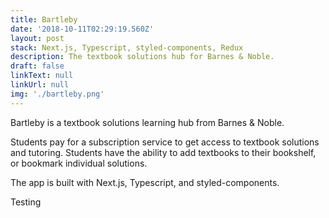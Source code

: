 ```yaml
---
title: Bartleby
date: '2018-10-11T02:29:19.560Z'
layout: post
stack: Next.js, Typescript, styled-components, Redux
description: The textbook solutions hub for Barnes & Noble.
draft: false
linkText: null
linkUrl: null
img: './bartleby.png'
---
```


Bartleby is a textbook solutions learning hub from Barnes & Noble.

Students pay for a subscription service to get access to textbook solutions and tutoring. Students have the ability to add textbooks to their bookshelf, or bookmark individual solutions.

The app is built with Next.js, Typescript, and styled-components.

Testing
